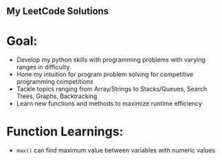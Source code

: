 ## My LeetCode Solutions 

# Goal:
- Develop my python skills with programming problems with varying ranges in difficulty
- Hone my intuition for program problem solving for competitive programming competitions
- Tackle topics ranging from Array/Strings to Stacks/Queues, Search Trees, Graphs, Backtracking
- Learn new functions and methods to maximize runtime efficiency

# Function Learnings:
- `max()` can find maximum value between variables with numeric values 
